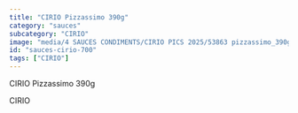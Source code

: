 ```yaml
---
title: "CIRIO Pizzassimo 390g"
category: "sauces"
subcategory: "CIRIO"
image: "media/4 SAUCES CONDIMENTS/CIRIO PICS 2025/53863 pizzassimo_390g FRONT.jpg"
id: "sauces-cirio-700"
tags: ["CIRIO"]
---
```


CIRIO Pizzassimo 390g

CIRIO
